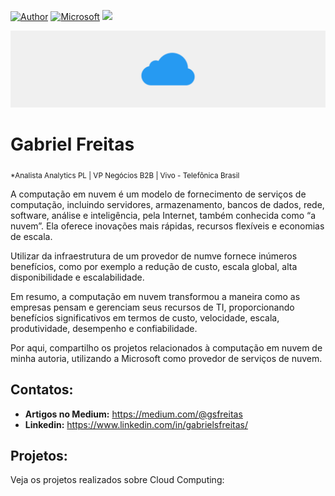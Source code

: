 [![Author](https://img.shields.io/badge/author-Gabriel_Freitas-purple.svg)](https://www.linkedin.com/in/gabrielsfreitas/) [![Microsoft](https://img.shields.io/badge/microsoft-Azure-blue.svg)](https://azure.microsoft.com/pt-br/) [![](https://img.shields.io/badge/Oracle-SQL-orange.svg)](https://www.mysql.com/downloads/)

<p align="center">
  <img src="banner.png" >
</p>

# Gabriel Freitas
<sub>*Analista Analytics PL | VP Negócios B2B | Vivo - Telefônica Brasil</sub>

A computação em nuvem é um modelo de fornecimento de serviços de computação, incluindo servidores, armazenamento, bancos de dados, rede, software, análise e inteligência, pela Internet, também conhecida como “a nuvem”. Ela oferece inovações mais rápidas, recursos flexíveis e economias de escala.

Utilizar da infraestrutura de um provedor de numve fornece inúmeros benefícios, como por exemplo a redução de custo, escala global, alta disponibilidade e escalabilidade.

Em resumo, a computação em nuvem transformou a maneira como as empresas pensam e gerenciam seus recursos de TI, proporcionando benefícios significativos em termos de custo, velocidade, escala, produtividade, desempenho e confiabilidade.

Por aqui, compartilho os projetos relacionados à computação em nuvem de minha autoria, utilizando a Microsoft como provedor de serviços de nuvem.

## Contatos:
* **Artigos no Medium:** https://medium.com/@gsfreitas
* **Linkedin:** https://www.linkedin.com/in/gabrielsfreitas/

## Projetos:
Veja os projetos realizados sobre Cloud Computing:
